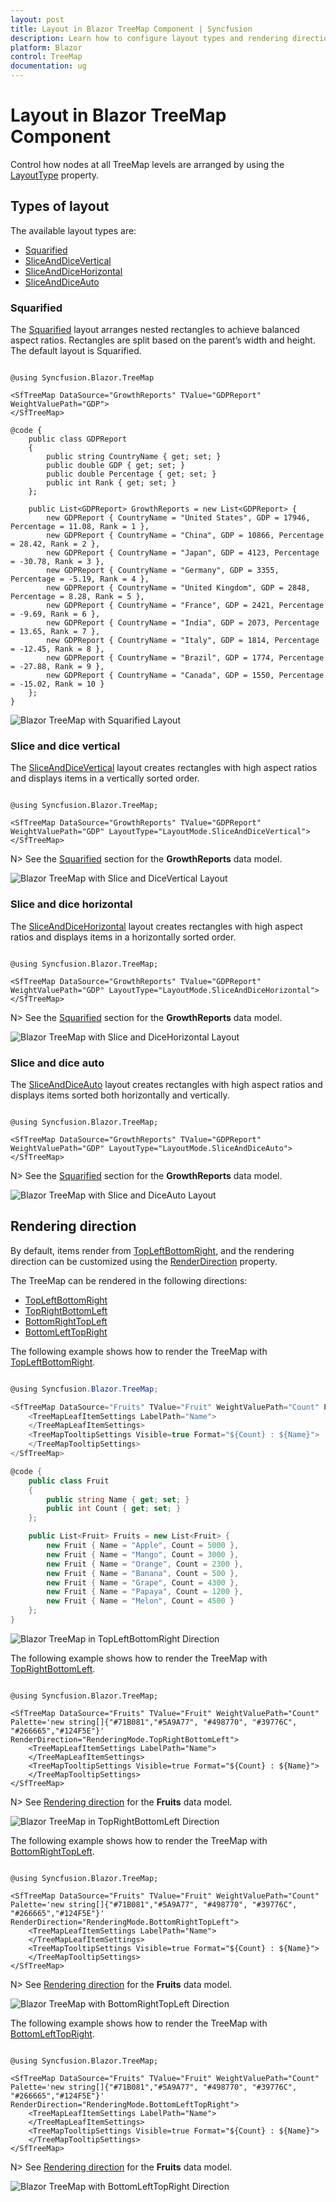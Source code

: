 ```yaml
---
layout: post
title: Layout in Blazor TreeMap Component | Syncfusion
description: Learn how to configure layout types and rendering directions in the Syncfusion Blazor TreeMap to control node arrangement and visual organization.
platform: Blazor
control: TreeMap
documentation: ug
---
```


# Layout in Blazor TreeMap Component

Control how nodes at all TreeMap levels are arranged by using the [LayoutType](https://help.syncfusion.com/cr/blazor/Syncfusion.Blazor.TreeMap.SfTreeMap-1.html#Syncfusion_Blazor_TreeMap_SfTreeMap_1_LayoutType) property.

## Types of layout

The available layout types are:

* [Squarified](https://help.syncfusion.com/cr/blazor/Syncfusion.Blazor.TreeMap.LayoutMode.html#Syncfusion_Blazor_TreeMap_LayoutMode_Squarified)
* [SliceAndDiceVertical](https://help.syncfusion.com/cr/blazor/Syncfusion.Blazor.TreeMap.LayoutMode.html#Syncfusion_Blazor_TreeMap_LayoutMode_SliceAndDiceVertical)
* [SliceAndDiceHorizontal](https://help.syncfusion.com/cr/blazor/Syncfusion.Blazor.TreeMap.LayoutMode.html#Syncfusion_Blazor_TreeMap_LayoutMode_SliceAndDiceHorizontal)
* [SliceAndDiceAuto](https://help.syncfusion.com/cr/blazor/Syncfusion.Blazor.TreeMap.LayoutMode.html#Syncfusion_Blazor_TreeMap_LayoutMode_SliceAndDiceAuto)

### Squarified

The [Squarified](https://help.syncfusion.com/cr/blazor/Syncfusion.Blazor.TreeMap.LayoutMode.html#Syncfusion_Blazor_TreeMap_LayoutMode_Squarified) layout arranges nested rectangles to achieve balanced aspect ratios. Rectangles are split based on the parent’s width and height. The default layout is Squarified.

```cshtml

@using Syncfusion.Blazor.TreeMap

<SfTreeMap DataSource="GrowthReports" TValue="GDPReport" WeightValuePath="GDP">
</SfTreeMap>

@code {
    public class GDPReport
    {
        public string CountryName { get; set; }
        public double GDP { get; set; }
        public double Percentage { get; set; }
        public int Rank { get; set; }
    };

    public List<GDPReport> GrowthReports = new List<GDPReport> {
        new GDPReport { CountryName = "United States", GDP = 17946, Percentage = 11.08, Rank = 1 },
        new GDPReport { CountryName = "China", GDP = 10866, Percentage = 28.42, Rank = 2 },
        new GDPReport { CountryName = "Japan", GDP = 4123, Percentage = -30.78, Rank = 3 },
        new GDPReport { CountryName = "Germany", GDP = 3355, Percentage = -5.19, Rank = 4 },
        new GDPReport { CountryName = "United Kingdom", GDP = 2848, Percentage = 8.28, Rank = 5 },
        new GDPReport { CountryName = "France", GDP = 2421, Percentage = -9.69, Rank = 6 },
        new GDPReport { CountryName = "India", GDP = 2073, Percentage = 13.65, Rank = 7 },
        new GDPReport { CountryName = "Italy", GDP = 1814, Percentage = -12.45, Rank = 8 },
        new GDPReport { CountryName = "Brazil", GDP = 1774, Percentage = -27.88, Rank = 9 },
        new GDPReport { CountryName = "Canada", GDP = 1550, Percentage = -15.02, Rank = 10 }
    };
}

```

![Blazor TreeMap with Squarified Layout](images/Layout/blazor-treemap-squarified-layout.png)

### Slice and dice vertical

The [SliceAndDiceVertical](https://help.syncfusion.com/cr/blazor/Syncfusion.Blazor.TreeMap.LayoutMode.html#Syncfusion_Blazor_TreeMap_LayoutMode_SliceAndDiceVertical) layout creates rectangles with high aspect ratios and displays items in a vertically sorted order.

```cshtml

@using Syncfusion.Blazor.TreeMap;

<SfTreeMap DataSource="GrowthReports" TValue="GDPReport" WeightValuePath="GDP" LayoutType="LayoutMode.SliceAndDiceVertical">
</SfTreeMap>

```

N> See the [Squarified](#squarified) section for the **GrowthReports** data model.

![Blazor TreeMap with Slice and DiceVertical Layout](images/Layout/blazor-treemap-slice-and-dicevertical-layout.png)

### Slice and dice horizontal

The [SliceAndDiceHorizontal](https://help.syncfusion.com/cr/blazor/Syncfusion.Blazor.TreeMap.LayoutMode.html#Syncfusion_Blazor_TreeMap_LayoutMode_SliceAndDiceHorizontal) layout creates rectangles with high aspect ratios and displays items in a horizontally sorted order.

```cshtml

@using Syncfusion.Blazor.TreeMap;

<SfTreeMap DataSource="GrowthReports" TValue="GDPReport" WeightValuePath="GDP" LayoutType="LayoutMode.SliceAndDiceHorizontal">
</SfTreeMap>

```

N> See the [Squarified](#squarified) section for the **GrowthReports** data model.

![Blazor TreeMap with Slice and DiceHorizontal Layout](images/Layout/blazor-treemap-slice-and-dicehorizontal.png)

### Slice and dice auto

The [SliceAndDiceAuto](https://help.syncfusion.com/cr/blazor/Syncfusion.Blazor.TreeMap.LayoutMode.html#Syncfusion_Blazor_TreeMap_LayoutMode_SliceAndDiceAuto) layout creates rectangles with high aspect ratios and displays items sorted both horizontally and vertically.

```cshtml

@using Syncfusion.Blazor.TreeMap;

<SfTreeMap DataSource="GrowthReports" TValue="GDPReport" WeightValuePath="GDP" LayoutType="LayoutMode.SliceAndDiceAuto">
</SfTreeMap>

```

N> See the [Squarified](#squarified) section for the **GrowthReports** data model.

![Blazor TreeMap with Slice and DiceAuto Layout](images/Layout/blazor-treemap-slice-and-diceauto.png)

## Rendering direction

By default, items render from [TopLeftBottomRight](https://help.syncfusion.com/cr/blazor/Syncfusion.Blazor.TreeMap.RenderingMode.html), and the rendering direction can be customized using the [RenderDirection](https://help.syncfusion.com/cr/blazor/Syncfusion.Blazor.TreeMap.SfTreeMap-1.html#Syncfusion_Blazor_TreeMap_SfTreeMap_1_RenderDirection) property.

The TreeMap can be rendered in the following directions:

* [TopLeftBottomRight](https://help.syncfusion.com/cr/blazor/Syncfusion.Blazor.TreeMap.RenderingMode.html)
* [TopRightBottomLeft](https://help.syncfusion.com/cr/blazor/Syncfusion.Blazor.TreeMap.RenderingMode.html)
* [BottomRightTopLeft](https://help.syncfusion.com/cr/blazor/Syncfusion.Blazor.TreeMap.RenderingMode.html)
* [BottomLeftTopRight](https://help.syncfusion.com/cr/blazor/Syncfusion.Blazor.TreeMap.RenderingMode.html)

The following example shows how to render the TreeMap with [TopLeftBottomRight](https://help.syncfusion.com/cr/blazor/Syncfusion.Blazor.TreeMap.RenderingMode.html).

```csharp

@using Syncfusion.Blazor.TreeMap;

<SfTreeMap DataSource="Fruits" TValue="Fruit" WeightValuePath="Count" Palette='new string[]{"#71B081","#5A9A77", "#498770", "#39776C", "#266665","#124F5E"}' RenderDirection="RenderingMode.TopLeftBottomRight">
    <TreeMapLeafItemSettings LabelPath="Name">
    </TreeMapLeafItemSettings>
    <TreeMapTooltipSettings Visible=true Format="${Count} : ${Name}">
    </TreeMapTooltipSettings>
</SfTreeMap>

@code {
    public class Fruit
    {
        public string Name { get; set; }
        public int Count { get; set; }
    };

    public List<Fruit> Fruits = new List<Fruit> {
        new Fruit { Name = "Apple", Count = 5000 },
        new Fruit { Name = "Mango", Count = 3000 },
        new Fruit { Name = "Orange", Count = 2300 },
        new Fruit { Name = "Banana", Count = 500 },
        new Fruit { Name = "Grape", Count = 4300 },
        new Fruit { Name = "Papaya", Count = 1200 },
        new Fruit { Name = "Melon", Count = 4500 }
    };
}

```

![Blazor TreeMap in TopLeftBottomRight Direction](images/Internationalization/blazor-treemap-top-left-bottom-right-direction.png)

The following example shows how to render the TreeMap with [TopRightBottomLeft](https://help.syncfusion.com/cr/blazor/Syncfusion.Blazor.TreeMap.RenderingMode.html).

```cshtml

@using Syncfusion.Blazor.TreeMap;

<SfTreeMap DataSource="Fruits" TValue="Fruit" WeightValuePath="Count" Palette='new string[]{"#71B081","#5A9A77", "#498770", "#39776C", "#266665","#124F5E"}' RenderDirection="RenderingMode.TopRightBottomLeft">
    <TreeMapLeafItemSettings LabelPath="Name">
    </TreeMapLeafItemSettings>
    <TreeMapTooltipSettings Visible=true Format="${Count} : ${Name}">
    </TreeMapTooltipSettings>
</SfTreeMap>

```

N> See [Rendering direction](#rendering-direction) for the **Fruits** data model.

![Blazor TreeMap in TopRightBottomLeft Direction](images/Internationalization/blazor-treemap-top-right-bottom-left-direction.png)

The following example shows how to render the TreeMap with [BottomRightTopLeft](https://help.syncfusion.com/cr/blazor/Syncfusion.Blazor.TreeMap.RenderingMode.html).

```cshtml

@using Syncfusion.Blazor.TreeMap;

<SfTreeMap DataSource="Fruits" TValue="Fruit" WeightValuePath="Count" Palette='new string[]{"#71B081","#5A9A77", "#498770", "#39776C", "#266665","#124F5E"}' RenderDirection="RenderingMode.BottomRightTopLeft">
    <TreeMapLeafItemSettings LabelPath="Name">
    </TreeMapLeafItemSettings>
    <TreeMapTooltipSettings Visible=true Format="${Count} : ${Name}">
    </TreeMapTooltipSettings>
</SfTreeMap>

```

N> See [Rendering direction](#rendering-direction) for the **Fruits** data model.

![Blazor TreeMap with BottomRightTopLeft Direction](images/Internationalization/blazor-treemap-bottom-right-top-left-direction.png)

The following example shows how to render the TreeMap with [BottomLeftTopRight](https://help.syncfusion.com/cr/blazor/Syncfusion.Blazor.TreeMap.RenderingMode.html).

```cshtml

@using Syncfusion.Blazor.TreeMap;

<SfTreeMap DataSource="Fruits" TValue="Fruit" WeightValuePath="Count" Palette='new string[]{"#71B081","#5A9A77", "#498770", "#39776C", "#266665","#124F5E"}' RenderDirection="RenderingMode.BottomLeftTopRight">
    <TreeMapLeafItemSettings LabelPath="Name">
    </TreeMapLeafItemSettings>
    <TreeMapTooltipSettings Visible=true Format="${Count} : ${Name}">
    </TreeMapTooltipSettings>
</SfTreeMap>

```

N> See [Rendering direction](#rendering-direction) for the **Fruits** data model.

![Blazor TreeMap with BottomLeftTopRight Direction](images/Internationalization/blazor-treemap-bottom-left-top-right-direction.png)
